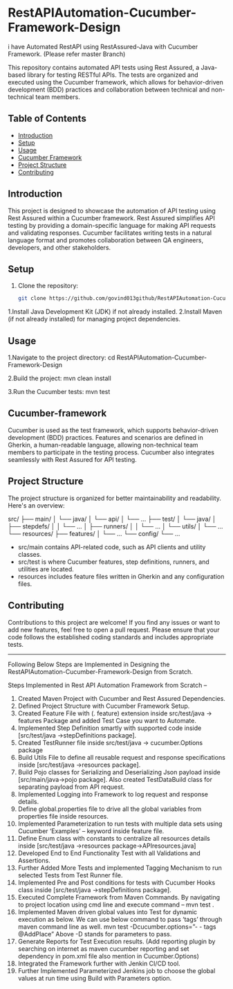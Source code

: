 # RestAPIAutomation-Cucumber-Framework-Design

i have Automated RestAPI using RestAssured-Java with Cucumber Framework. (Please refer master Branch)

This repository contains automated API tests using Rest Assured, a Java-based library for testing RESTful APIs. 
The tests are organized and executed using the Cucumber framework, which allows for behavior-driven development (BDD) practices and collaboration between technical and non-technical team members.

## Table of Contents

- [Introduction](#introduction)
- [Setup](#setup)
- [Usage](#usage)
- [Cucumber Framework](#cucumber-framework)
- [Project Structure](#project-structure)
- [Contributing](#contributing)

## Introduction

This project is designed to showcase the automation of API testing using Rest Assured within a Cucumber framework. Rest Assured simplifies API testing by providing a domain-specific language for making API requests and validating responses. 
Cucumber facilitates writing tests in a natural language format and promotes collaboration between QA engineers, developers, and other stakeholders.

## Setup

1. Clone the repository:

   ```bash
   git clone https://github.com/govind013github/RestAPIAutomation-Cucumber-Framework-Design.git

1.Install Java Development Kit (JDK) if not already installed.
2.Install Maven (if not already installed) for managing project dependencies.

## Usage
1.Navigate to the project directory:
cd RestAPIAutomation-Cucumber-Framework-Design

2.Build the project:
mvn clean install

3.Run the Cucumber tests:
mvn test

## Cucumber-framework
Cucumber is used as the test framework, which supports behavior-driven development (BDD) practices. Features and scenarios are defined in Gherkin, a human-readable language, allowing non-technical team members to participate in the testing process. Cucumber also integrates seamlessly with Rest Assured for API testing.

## Project Structure
The project structure is organized for better maintainability and readability. Here's an overview:

src/
├── main/
│   └── java/
│       └── api/
│           └── ...
├── test/
│   └── java/
│       ├── stepdefs/
│       │   └── ...
│       ├── runners/
│       │   └── ...
│       └── utils/
│           └── ...
└── resources/
    ├── features/
    │   └── ...
    └── config/
        └── ...
        
- src/main contains API-related code, such as API clients and utility classes.
- src/test is where Cucumber features, step definitions, runners, and utilities are located.
- resources includes feature files written in Gherkin and any configuration files.


## Contributing
Contributions to this project are welcome! If you find any issues or want to add new features, feel free to open a pull request. Please ensure that your code follows the established coding standards and includes appropriate tests.

--------------------------------------------------------------------------------------------------------------------------------------------------------------------------------------------------------------------------------------
Following Below Steps are Implemented in Designing the RestAPIAutomation-Cucumber-Framework-Design from Scratch.

Steps Implemented in Rest API Automation Framework from Scratch – 

1.	Created Maven Project with Cucumber and Rest Assured Dependencies.
2.	Defined Project Structure with Cucumber Framework Setup.
3.	Created Feature File with (. feature) extension inside src/test/java -> features Package and added Test Case you want to Automate.
4.	Implemented Step Definition smartly with supported code inside 
[src/test/java ->stepDefinitions package].
5.	Created TestRunner file inside src/test/java -> cucumber.Options package
6.	Build Utils File to define all reusable request and response specifications inside
[src/test/java ->resources package].
7.	Build Pojo classes for Serializing and Deserializing Json payload inside 
[src/main/java->pojo package]. 
Also created TestDataBuild class for separating payload from API request.
8.	Implemented Logging into Framework to log request and response details.
9.	Define global.properties file to drive all the global variables from properties file 
inside resources.
10.	Implemented Parameterization to run tests with multiple data sets using Cucumber
‘Examples’ – keyword inside feature file.
11.	Define Enum class with constants to centralize all resources details inside [src/test/java ->resources package->APIresources.java]
12.	Developed End to End Functionality Test with all Validations and Assertions.
13.	 Further Added More Tests and implemented Tagging Mechanism to run selected Tests from Test Runner file.
14.	Implemented Pre and Post conditions for tests with Cucumber Hooks class inside
[src/test/java ->stepDefinitions package].
15.	Executed Complete Framework from Maven Commands. By navigating to project location using cmd line and execute command – mvn test .
16.	Implemented Maven driven global values into Test for dynamic execution as below.
We can use below command to pass ‘tags’ through maven command line as well.
mvn test -Dcucumber.options=”- - tags @AddPlace”
Above -D stands for parameters to pass.
17.	Generate Reports for Test Execution results. (Add reporting plugin by searching on internet as maven cucumber reporting and set dependency in pom.xml file also mention in Cucumber.Options)
18.	Integrated the Framework further with Jenkin CI/CD tool.
19.	Further Implemented Parameterized Jenkins job to choose the global values at run time using Build with Parameters option.






